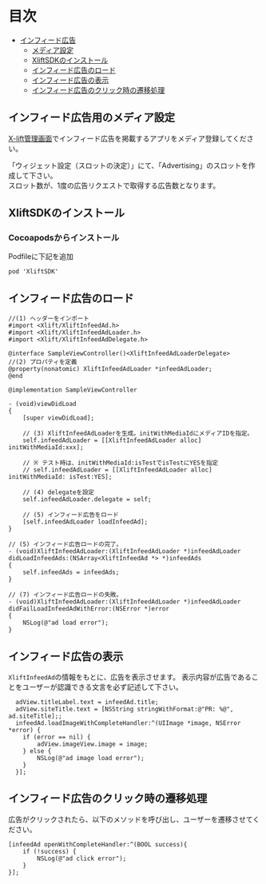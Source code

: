 # 目次

* [インフィード広告](#infeed)
    * [メディア設定](#infeed/setting)
    * [XliftSDKのインストール](#infeed/install)
    * [インフィード広告のロード](#infeed/load)
    * [インフィード広告の表示](#infeed/display)
    * [インフィード広告のクリック時の遷移処理](#infeed/click)

<a name="setting"></a>
## インフィード広告用のメディア設定
[X-lift管理画面](https://console.x-lift.jp/)でインフィード広告を掲載するアプリをメディア登録してください。

「ウィジェット設定（スロットの決定）」にて、「Advertising」のスロットを作成して下さい。  
スロット数が、1度の広告リクエストで取得する広告数となります。

<a name="infeed/install"></a>
## XliftSDKのインストール
### Cocoapodsからインストール
Podfileに下記を追加
```
pod 'XliftSDK'
```


<a name="infeed/load"></a>
## インフィード広告のロード

```objc
//(1) ヘッダーをインポート
#import <Xlift/XliftInfeedAd.h>
#import <Xlift/XliftInfeedAdLoader.h>
#import <Xlift/XliftInfeedAdDelegate.h>

@interface SampleViewController()<XliftInfeedAdLoaderDelegate>
//(2) プロパティを定義
@property(nonatomic) XliftInfeedAdLoader *infeedAdLoader;
@end

@implementation SampleViewController

- (void)viewDidLoad
{
    [super viewDidLoad];

    // (3) XliftInfeedAdLoaderを生成。initWithMediaIdにメディアIDを指定。
    self.infeedAdLoader = [[XliftInfeedAdLoader alloc] initWithMediaId:xxx];

    // ※ テスト時は、initWithMediaId:isTestでisTestにYESを指定
    // self.infeedAdLoader = [[XliftInfeedAdLoader alloc] initWithMediaId: isTest:YES];

    // (4) delegateを設定
    self.infeedAdLoader.delegate = self;

    // (5) インフィード広告をロード
    [self.infeedAdLoader loadInfeedAd];
}

// (5) インフィード広告ロードの完了。
- (void)XliftInfeedAdLoader:(XliftInfeedAdLoader *)infeedAdLoader didLoadInfeedAds:(NSArray<XliftInfeedAd *> *)infeedAds
{
    self.infeedAds = infeedAds;
}

// (7) インフィード広告ロードの失敗。
- (void)XliftInfeedAdLoader:(XliftInfeedAdLoader *)infeedAdLoader didFailLoadInfeedAdWithError:(NSError *)error
{
    NSLog(@"ad load error");
}
```

<a name="infeed/display"></a>
## インフィード広告の表示
`XliftInfeedAd`の情報をもとに、広告を表示させます。
表示内容が広告であることをユーザーが認識できる文言を必ず記述して下さい。

```objc
  adView.titleLabel.text = infeedAd.title;
  adView.siteTitle.text = [NSString stringWithFormat:@"PR: %@", ad.siteTitle];;
  infeedAd.loadImageWithCompleteHandler:^(UIImage *image, NSError *error) {
    if (error == nil) {
        adView.imageView.image = image;
    } else {
        NSLog(@"ad image load error");
    }
  }];

```

<a name="infeed/click"></a>
## インフィード広告のクリック時の遷移処理
広告がクリックされたら、以下のメソッドを呼び出し、ユーザーを遷移させてください。
```objc
[infeedAd openWithCompleteHandler:^(BOOL success){
    if (!success) {
        NSLog(@"ad click error");
    }
}];

```
